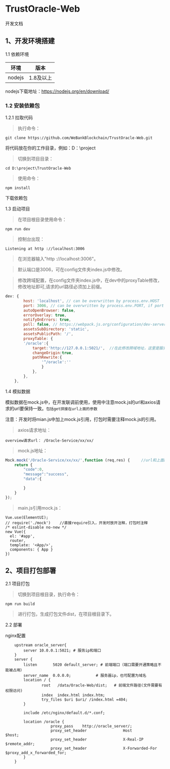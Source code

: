 # TrustOracle-Web
开发文档


## 1、开发环境搭建

1.1 依赖环境

| 环境     | 版本              |
| ------   | ---------------  |
| nodejs   | 1.8及以上         |

nodejs下载地址：https://nodejs.org/en/download/

### 1.2 安装依赖包

1.2.1 拉取代码

> 执行命令：

    git clone https://github.com/WeBankBlockchain/TrustOracle-Web.git

将代码放在你的工作目录，例如：D：\project

> 切换到项目目录：

    cd D:\project\TrustOracle-Web

> 使用命令：

    npm install

下载依赖包

1.3 启动项目

> 在项目根目录使用命令：

    npm run dev

> 控制台出现：

```
Listening at http ://localhost:3006
```

> 在浏览器输入"http ://localhost:3006"。

> 默认端口是3006，可在config文件夹index.js中修改。

> 修改跨域配置，在config文件夹index.js中，在dev中的proxyTable修改，修改地址即可,请求的url路径必须加上前缀。

```js
dev: {
        host: 'localhost', // can be overwritten by process.env.HOST
        port: 3006, // can be overwritten by process.env.PORT, if port is in use, a free one will be determined
        autoOpenBrowser: false,
        errorOverlay: true,
        notifyOnErrors: true,
        poll: false, // https://webpack.js.org/configuration/dev-server/#devserver-watchoptions-
        assetsSubDirectory: 'static',
        assetsPublicPath: '/',
        proxyTable: {
        '/oracle':{
            target:'http://127.0.0.1:5021/',  //在此修改跨域地址，这里是服务ip和端口，且可以访问
            changeOrigin:true,
            pathRewrite:{
                '^/oracle':''
                }
            },
        },
    },
```

1.4 模拟数据

模拟数据在mock.js中，在开发联调前使用，使用中注意mock.js的url和axios请求的url要保持一致。`包括get拼接在url上面的参数`

注意：开发时将mian.js中加上mock.js引用，打包时需要注释mock.js的引用。

> axios请求地址：

    overview请求url： /Oracle-Service/xx/xx/

> mock.js地址：

```js
Mock.mock('/Oracle-Service/xx/xx/',function (req,res) {     //url和上面axios相同
    return {
        "code":0,
        "message":"success",
        "data":{

        }
    }
});
```

> main.js引用mock.js：

```js.github
Vue.use(ElementUI);
// require('./mock')    //直接require引入，开发时放开注释，打包时注释
/* eslint-disable no-new */
new Vue({
  el: '#app',
  router,
  template: '<App/>',
  components: { App }
})
```


## 2、项目打包部署

2.1 项目打包

> 切换到项目根目录，执行命令：

    npm run build

> 进行打包，生成打包文件dist，在项目根目录下。

2.2 部署

nginx配置

```Nginx
    upstream oracle_server{
        server 10.0.0.1:5021; # 服务ip和端口
    }
    server {
        listen       5020 default_server; # 前端端口（端口需要开通策略且不能被占用）
        server_name  0.0.0.0;           # 服务器ip，也可配置为域名
        location / {
                root   /data/Oracle-Web/dist;   # 前端文件路径(文件需要有权限访问)
                index  index.html index.htm;
                try_files $uri $uri/ /index.html =404;
        }

        include /etc/nginx/default.d/*.conf;

        location /oracle {
                    proxy_pass    http://oracle_server/;
                    proxy_set_header                Host                         $host;
                    proxy_set_header                X-Real-IP                 $remote_addr;
                    proxy_set_header                X-Forwarded-For         $proxy_add_x_forwarded_for;
        }
    }
```

